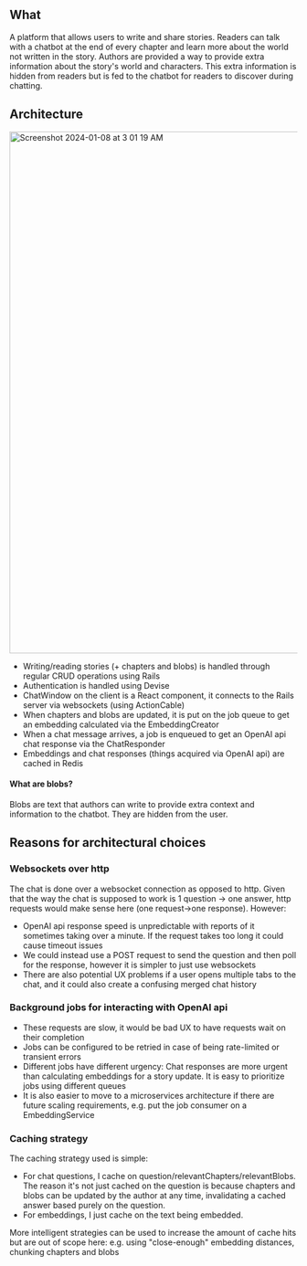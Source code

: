 ## What
A platform that allows users to write and share stories. Readers can talk with a chatbot at the end of every chapter
and learn more about the world not written in the story. Authors are provided a way to provide extra information about
the story's world and characters. This extra information is hidden from readers but is fed to the chatbot for readers to
discover during chatting.

## Architecture
<img width="914" alt="Screenshot 2024-01-08 at 3 01 19 AM" src="https://github.com/achannn/fiction/assets/31633835/a63bd632-e7a7-441a-82ec-80815397b31d">

* Writing/reading stories (+ chapters and blobs) is handled through regular CRUD operations using Rails
* Authentication is handled using Devise
* ChatWindow on the client is a React component, it connects to the Rails server via websockets (using ActionCable)
* When chapters and blobs are updated, it is put on the job queue to get an embedding calculated via the EmbeddingCreator
* When a chat message arrives, a job is enqueued to get an OpenAI api chat response via the ChatResponder
* Embeddings and chat responses (things acquired via OpenAI api) are cached in Redis
#### What are blobs?
Blobs are text that authors can write to provide extra context and information to the chatbot. They are hidden from the user.

## Reasons for architectural choices
### Websockets over http
The chat is done over a websocket connection as opposed to http. Given that the way the chat is supposed to work is 1 question
-> one answer, http requests would make sense here (one request->one response). However:
* OpenAI api response speed is unpredictable with reports of it sometimes taking over a minute. If the request takes too long
it could cause timeout issues
* We could instead use a POST request to send the question and then poll for the response, however it is simpler to just use websockets
* There are also potential UX problems if a user opens multiple tabs to the chat, and it could also create a confusing merged chat history

### Background jobs for interacting with OpenAI api
* These requests are slow, it would be bad UX to have requests wait on their completion
* Jobs can be configured to be retried in case of being rate-limited or transient errors
* Different jobs have different urgency: Chat responses are more urgent than calculating embeddings for a story update. It is easy to
prioritize jobs using different queues
* It is also easier to move to a microservices architecture if there are future scaling requirements,
e.g. put the job consumer on a EmbeddingService

### Caching strategy
The caching strategy used is simple:
* For chat questions, I cache on question/relevantChapters/relevantBlobs. The reason it's not just cached on the question
is because chapters and blobs can be updated by the author at any time, invalidating a cached answer based purely on the
question.
* For embeddings, I just cache on the text being embedded.

More intelligent strategies can be used to increase the amount of cache hits but are out of scope here: 
e.g. using "close-enough" embedding distances, chunking chapters and blobs
